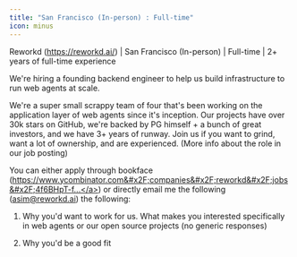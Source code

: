 ```yaml
---
title: "San Francisco (In-person) : Full-time"
icon: minus
---
```

Reworkd (<a href="https:&#x2F;&#x2F;reworkd.ai&#x2F;">https:&#x2F;&#x2F;reworkd.ai&#x2F;</a>) | San Francisco (In-person) | Full-time | 2+ years of full-time experience

We&#x27;re hiring a founding backend engineer to help us build infrastructure to run web agents at scale.

We&#x27;re a super small scrappy team of four that&#x27;s been working on the application layer of web agents since it&#x27;s inception. Our projects have over 30k stars on GitHub, we&#x27;re backed by PG himself + a bunch of great investors, and we have 3+ years of runway. Join us if you want to grind, want a lot of ownership, and are experienced. (More info about the role in our job posting)

You can either apply through bookface (<a href="https:&#x2F;&#x2F;www.ycombinator.com&#x2F;companies&#x2F;reworkd&#x2F;jobs&#x2F;4f6BHpT-founding-engineer">https:&#x2F;&#x2F;www.ycombinator.com&#x2F;companies&#x2F;reworkd&#x2F;jobs&#x2F;4f6BHpT-f...</a>) or directly email me the following (asim@reworkd.ai) the following:

1. Why you&#x27;d want to work for us. What makes you interested specifically in web agents or our open source projects (no generic responses)

2. Why you&#x27;d be a good fit
